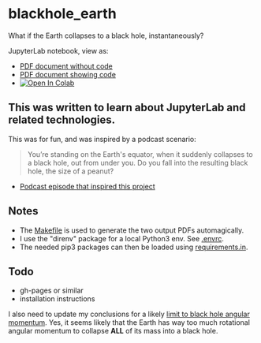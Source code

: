 # blackhole_earth
 What if the Earth collapses to a black hole, instantaneously?

JupyterLab notebook, view as:
- [PDF document without code](https://github.com/geipel/blackhole_earth/blob/main/out/blackhole_earth_nocode.pdf)
- [PDF document showing code](https://github.com/geipel/blackhole_earth/blob/main/out/blackhole_earth_showcode.pdf)
- [![Open In Colab](https://colab.research.google.com/assets/colab-badge.svg)](https://colab.research.google.com/github/geipel/blackhole_earth/blob/main/src/blackhole_earth.ipynb)

## This was written to learn about JupyterLab and related technologies.
This was for fun, and was inspired by a podcast scenario:
> You’re standing on the Earth's equator, when it suddenly collapses to a black hole, out from under you.
> Do you fall into the resulting black hole, the size of a peanut?

- [Podcast episode that inspired this project](https://www.iheart.com/podcast/105-daniel-and-jorge-explain-t-29862087/episode/listener-questions-black-holes-dark-entropy-81508784/)

## Notes
- The [Makefile](https://github.com/geipel/blackhole_earth/blob/main/Makefile) is used to generate the two output PDFs automagically.
- I use the "direnv" package for a local Python3 env. See [.envrc](https://github.com/geipel/blackhole_earth/blob/main/.envrc).
- The needed pip3 packages can then be loaded using [requirements.in](https://github.com/geipel/blackhole_earth/blob/main/requirements.in).

## Todo
- gh-pages or similar
- installation instructions

I also need to update my conclusions for a likely [limit to black hole angular momentum](https://en.wikipedia.org/wiki/Black_hole#Physical_properties).
Yes, it seems likely that the Earth has way too much rotational angular momentum to collapse **ALL** of its mass into a black hole.
